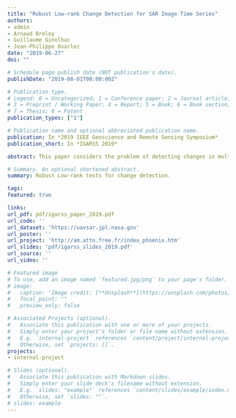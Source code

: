 ```yaml
---
title: "Robust Low-rank Change Detection for SAR Image Time Series"
authors:
- admin
- Arnaud Breloy
- Guillaume Ginolhac
- Jean-Philippe Ovarlez
date: "2019-06-27"
doi: ""

# Schedule page publish date (NOT publication's date).
publishDate: "2019-08-01T00:00:00Z"

# Publication type.
# Legend: 0 = Uncategorized; 1 = Conference paper; 2 = Journal article;
# 3 = Preprint / Working Paper; 4 = Report; 5 = Book; 6 = Book section;
# 7 = Thesis; 8 = Patent
publication_types: ["1"]

# Publication name and optional abbreviated publication name.
publication: In *2019 IEEE Geoscience and Remote Sensing Symposium*
publication_short: In *IGARSS 2019*

abstract: This paper considers the problem of detecting changes in multivariate Synthetic Aperture Radar image time series. Classical methodologies based on covariance matrix analysis are usually built upon the Gaussian assumption, as well as an unstructured signal model. Both of these hypotheses may be inaccurate for high-dimension/resolution images, where the noise can be heterogeneous (non-Gaussian) and where all channels are not always informative (low-rank structure). In this paper, we tackle these two issues by proposing a new detector assuming a robust low-rank model. Analysis of the proposed method on a UAVSAR dataset shows promising results.

# Summary. An optional shortened abstract.
summary: Robust Low-rank tests for change detection.

tags:
featured: true

links:
url_pdf: pdf/igarss_paper_2019.pdf
url_code: ''
url_dataset: 'https://uavsar.jpl.nasa.gov'
url_poster: ''
url_project: 'http://am.atto.free.fr/index_phoenix.htm'
url_slides: 'pdf/igarss_slides_2019.pdf'
url_source: ''
url_video: ''

# Featured image
# To use, add an image named `featured.jpg/png` to your page's folder. 
# image:
#   caption: 'Image credit: [**Unsplash**](https://unsplash.com/photos/pLCdAaMFLTE)'
#   focal_point: ""
#   preview_only: false

# Associated Projects (optional).
#   Associate this publication with one or more of your projects.
#   Simply enter your project's folder or file name without extension.
#   E.g. `internal-project` references `content/project/internal-project/index.md`.
#   Otherwise, set `projects: []`.
projects:
- internal-project

# Slides (optional).
#   Associate this publication with Markdown slides.
#   Simply enter your slide deck's filename without extension.
#   E.g. `slides: "example"` references `content/slides/example/index.md`.
#   Otherwise, set `slides: ""`.
# slides: example
---
```



